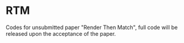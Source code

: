 # RTM
Codes for unsubmitted paper "Render Then Match", full code will be released upon the acceptance of the paper.
